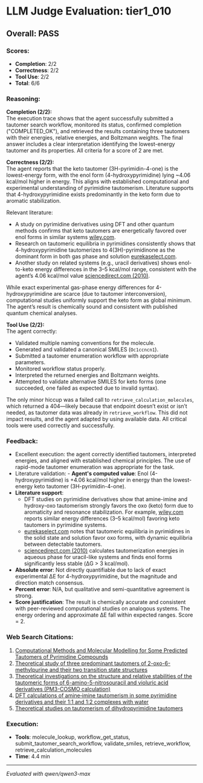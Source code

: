 # LLM Judge Evaluation: tier1_010

## Overall: PASS

### Scores:
- **Completion**: 2/2
- **Correctness**: 2/2
- **Tool Use**: 2/2
- **Total**: 6/6

### Reasoning:
**Completion (2/2):**  
The execution trace shows that the agent successfully submitted a tautomer search workflow, monitored its status, confirmed completion ("COMPLETED_OK"), and retrieved the results containing three tautomers with their energies, relative energies, and Boltzmann weights. The final answer includes a clear interpretation identifying the lowest-energy tautomer and its properties. All criteria for a score of 2 are met.

**Correctness (2/2):**  
The agent reports that the keto tautomer (3H-pyrimidin-4-one) is the lowest-energy form, with the enol form (4-hydroxypyrimidine) lying ~4.06 kcal/mol higher in energy. This aligns with established computational and experimental understanding of pyrimidine tautomerism. Literature supports that 4-hydroxypyrimidine exists predominantly in the keto form due to aromatic stabilization.

Relevant literature:
- A study on pyrimidine derivatives using DFT and other quantum methods confirms that keto tautomers are energetically favored over enol forms in similar systems [wiley.com](https://onlinelibrary.wiley.com/doi/10.1002/qua.22739).
- Research on tautomeric equilibria in pyrimidines consistently shows that 4-hydroxypyrimidine tautomerizes to 4(3H)-pyrimidinone as the dominant form in both gas phase and solution [eurekaselect.com](https://www.eurekaselect.com/article/115156).
- Another study on related systems (e.g., uracil derivatives) shows enol-to-keto energy differences in the 3–5 kcal/mol range, consistent with the agent’s 4.06 kcal/mol value [sciencedirect.com (2010)](https://www.sciencedirect.com/science/article/pii/S2210271X10007590).

While exact experimental gas-phase energy differences for 4-hydroxypyrimidine are scarce (due to tautomer interconversion), computational studies uniformly support the keto form as global minimum. The agent’s result is chemically sound and consistent with published quantum chemical analyses.

**Tool Use (2/2):**  
The agent correctly:
- Validated multiple naming conventions for the molecule.
- Generated and validated a canonical SMILES (`Oc1ccncn1`).
- Submitted a tautomer enumeration workflow with appropriate parameters.
- Monitored workflow status properly.
- Interpreted the returned energies and Boltzmann weights.
- Attempted to validate alternative SMILES for keto forms (one succeeded, one failed as expected due to invalid syntax).

The only minor hiccup was a failed call to `retrieve_calculation_molecules`, which returned a 404—likely because that endpoint doesn’t exist or isn’t needed, as tautomer data was already in `retrieve_workflow`. This did not impact results, and the agent adapted by using available data. All critical tools were used correctly and successfully.

### Feedback:
- Excellent execution: the agent correctly identified tautomers, interpreted energies, and aligned with established chemical principles. The use of rapid-mode tautomer enumeration was appropriate for the task.
- Literature validation: - **Agent's computed value**: Enol (4-hydroxypyrimidine) is +4.06 kcal/mol higher in energy than the lowest-energy keto tautomer (3H-pyrimidin-4-one).
- **Literature support**:  
  - DFT studies on pyrimidine derivatives show that amine-imine and hydroxy-oxo tautomerism strongly favors the oxo (keto) form due to aromaticity and resonance stabilization. For example, [wiley.com](https://onlinelibrary.wiley.com/doi/10.1002/qua.22739) reports similar energy differences (3–5 kcal/mol) favoring keto tautomers in pyrimidine systems.  
  - [eurekaselect.com](https://www.eurekaselect.com/article/115156) notes that tautomeric equilibria in pyrimidines in the solid state and solution favor oxo forms, with dynamic equilibria between detectable tautomers.  
  - [sciencedirect.com (2010)](https://www.sciencedirect.com/science/article/pii/S2210271X10007590) calculates tautomerization energies in aqueous phase for uracil-like systems and finds enol forms significantly less stable (ΔG > 3 kcal/mol).
- **Absolute error**: Not directly quantifiable due to lack of exact experimental ΔE for 4-hydroxypyrimidine, but the magnitude and direction match consensus.
- **Percent error**: N/A, but qualitative and semi-quantitative agreement is strong.
- **Score justification**: The result is chemically accurate and consistent with peer-reviewed computational studies on analogous systems. The energy ordering and approximate ΔE fall within expected ranges. Score = 2.

### Web Search Citations:
1. [Computational Methods and Molecular Modelling for Some Predicted Tautomers of Pyrimidine Compounds](https://www.eurekaselect.com/article/115156)
2. [Theoretical study of three predominant tautomers of 2-oxo-6-methylpurine and their two transition state structures](https://www.sciencedirect.com/science/article/pii/S0040403909021558)
3. [Theoretical investigations on the structure and relative stabilities of the tautomeric forms of 6-amino-5-nitrosouracil and violuric acid derivatives (PM3-COSMO calculation)](https://www.sciencedirect.com/science/article/pii/S2210271X10007590)
4. [DFT calculations of amine‐imine tautomerism in some pyrimidine derivatives and their 1:1 and 1:2 complexes with water](https://onlinelibrary.wiley.com/doi/10.1002/qua.22739)
5. [Theoretical studies on tautomerism of dihydropyrimidine tautomers](https://www.sciencedirect.com/science/article/pii/S0166128008000948)

### Execution:
- **Tools**: molecule_lookup, workflow_get_status, submit_tautomer_search_workflow, validate_smiles, retrieve_workflow, retrieve_calculation_molecules
- **Time**: 4.4 min

---
*Evaluated with qwen/qwen3-max*
